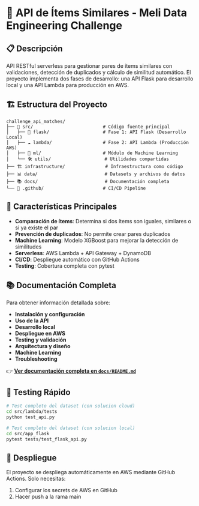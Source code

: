# 🚀 API de Ítems Similares - Meli Data Engineering Challenge

## 📋 Descripción

API RESTful serverless para gestionar pares de ítems similares con validaciones, detección de duplicados y cálculo de similitud automático. El proyecto implementa dos fases de desarrollo: una API Flask para desarrollo local y una API Lambda para producción en AWS.

## 🏗️ Estructura del Proyecto

```
challenge_api_matches/
├── 📁 src/                          # Código fuente principal
│   ├── 🐍 flask/                    # Fase 1: API Flask (Desarrollo Local)
│   ├── ☁️ lambda/                   # Fase 2: API Lambda (Producción AWS)
│   ├── 🤖 ml/                       # Módulo de Machine Learning
│   └── 🛠️ utils/                    # Utilidades compartidas
├── 🏗️ infrastructure/               # Infraestructura como código
├── 📊 data/                         # Datasets y archivos de datos
├── 📚 docs/                         # Documentación completa
└── 🔄 .github/                      # CI/CD Pipeline
```

## 🚀 Características Principales

- **Comparación de ítems**: Determina si dos ítems son iguales, similares o si ya existe el par
- **Prevención de duplicados**: No permite crear pares duplicados
- **Machine Learning**: Modelo XGBoost para mejorar la detección de similitudes
- **Serverless**: AWS Lambda + API Gateway + DynamoDB
- **CI/CD**: Despliegue automático con GitHub Actions
- **Testing**: Cobertura completa con pytest

## 📚 Documentación Completa

Para obtener información detallada sobre:

- **Instalación y configuración**
- **Uso de la API**
- **Desarrollo local**
- **Despliegue en AWS**
- **Testing y validación**
- **Arquitectura y diseño**
- **Machine Learning**
- **Troubleshooting**

👉 **[Ver documentación completa en `docs/README.md`](docs/README.md)**

## 🧪 Testing Rápido

```bash
# Test completo del dataset (con solucion cloud)
cd src/lambda/tests
python test_api.py
```

```bash
# Test completo del dataset (con solucion local)
cd src/app_flask
pytest tests/test_flask_api.py
```


## 🚀 Despliegue

El proyecto se despliega automáticamente en AWS mediante GitHub Actions. Solo necesitas:

1. Configurar los secrets de AWS en GitHub
2. Hacer push a la rama main